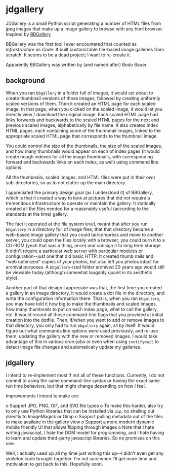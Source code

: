 # jdgallery
JDGallery is a small Python script generating a number of HTML files from jpeg images that make up a image gallery to browse with any html browser. Inspired by [BBGallery](https://bbgallery.sourceforge.net/)

BBGallery was the first tool I ever encountered that counted as *Infrastructure as Code*. It built customizable
file-based image galleries from scratch. It seems to be a dead project; I want to re-create it.

Apparently BBGallery was written by (and named after) Bodo Bauer. 

## background
When you ran `bbgallery` in a folder full of images, it would set about to create thumbnail versions of those 
images, followed by creating uniformly scaled versions of them. Then it created an HTML page for 
each scaled image. In that page, when you clicked on the scaled image, it would let you directly view / download 
the original image. Each scaled HTML page had links forwards and backwards to the scaled HTML pages for the 
next and previous scaled images, alphabetically by file name. It also created index HTML pages, each containing 
some of the thumbnail images, linked to the appropriate scaled HTML page that corresponds to the thumbnail image. 

You could control the size of the thumbnails, the size of the scaled images, and how many thumbnails would 
appear on each of index pages (it would create nough indexes for all the image thumbnails, with corresponding 
forward and backwards links on each index, as well) using command line options.

All the thumbnails, scaled images, and HTML files were put in their own sub-directories, so as to not clutter up
the main directory.

I appreciated the primary design goal (as I understood it) of BBGallery, which is that it created a way to look
at pictures that did not require a tremendous infrastructure to operate or maintain the gallery. It statically 
created all the files needed for a reasonably useful (according to the standards at the time) gallery. 

The fact it operated at the file system level, meant that after you run `bbgallery` in a directory full of
image files, that that directory became a web-based image gallery that you could tar/compress and move to 
another server, you could open the files locally with a browser, you could burn it to a CD-ROM (yeah that was 
a thing, once) and consign it to long term storage. It didn't require a particular web server with particular 
modules or configuration--just one that did basic HTTP. It created thumb nails and "web optimized" copies of 
your photos, but also left you photos intact for archival purposes. A `bbgallery`-ized folder archived 
20 years ago would still be viewable today (although somewhat laugably quaint in its aesthetic style).

Another part of that design I appreciate was that, the first time you created a gallery in an image directory, 
it would create a dot file in the directory, and write the configuration information there. That is, when
you ran `bbgallery`, you may have told it how big to make the thumbnails and scaled images, how many thumbnails 
to put on each index page, what to call the gallery, etc. It would record all those command-line flags that you 
provided at initial creation into the dotfile. Then, if/when you want to add or remove images to that directory, 
you only had to run `bbgallery` again, all by itself. It would figure out what commands line options were used 
previously, and re-use them, updating the gallery with the new or removed images. I would take advantage of this 
in various cron-jobs or even when using `inotifywait` to detect image file changes and automatically update 
my galleries.

## jdgallery

I intend to re-implement most if not all of these functions. Currently, I do not commit to using the same 
command-line syntax or having the exact same run time behaviors, but that might change depending on how I feel.

Improvements I intend to make are:

  o Support JPG, PNG, GIF, and SVG file types
     o To make this harder, also try to only use Python libraries that can be installed via `pip`, no shelling out directly to ImageMagick or Gimp
  o Support pulling metadata out of the files to make availabe in the gallery view
  o Support a more modern dynamic mobile friendly UI that allows flipping through images
     o Note that I hate writing javascript, I hate the DOM model for programming, and I hate having to learn and update third-party javascript libraries. So no promises on this one.

Well, I actually used up all my time just writing this up--I didn't even get any skeleton code brought together. 
I'm not sure when I'll get more time and motiviation to get back to this.  Hopefully soon.
